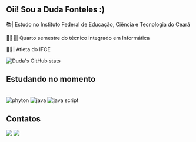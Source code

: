 ## Oii! Sou a Duda Fonteles :)
📚| Estudo no Instituto Federal de Educação, Ciência e Tecnologia do Ceará

👩🏻‍🏫| Quarto semestre do técnico integrado em Informática

🏊‍♀️| Atleta do IFCE
 

![Duda's GitHub stats](https://github-readme-stats.vercel.app/api?username=dudafonteles&show_icons=true&theme=radical)


## Estudando no momento
<div style="display: inline_block"><br>
<img align= "center" alt= "phyton" src= "https://img.shields.io/badge/Python-14354C?style=for-the-badge&logo=python&logoColor=white" /> 
<img align= "center" alt= "java" src= "https://img.shields.io/badge/Java-ED8B00?style=for-the-badge&logo=openjdk&logoColor=white" />
<img align= "center" alt= "java script" src= "https://img.shields.io/badge/JavaScript-323330?style=for-the-badge&logo=javascript&logoColor=F7DF1E"/>
  
 
<div> 


 ## Contatos
 <div <a href="https://instagram.com/_dudah.fonteles_" target="_blank"><img src="https://img.shields.io/badge/-Instagram-%23E4405F?style=for-the-badge&logo=instagram&logoColor=white" target="_blank"></a>
   <a href="eduarda.fonteles09@aluno.ifce.edu.br" target = "_blank"> <img src="https://img.shields.io/badge/Gmail-D14836?style=for-the-badge&logo=gmail&logoColor=white"
/></a>
 	 
  
</div>

